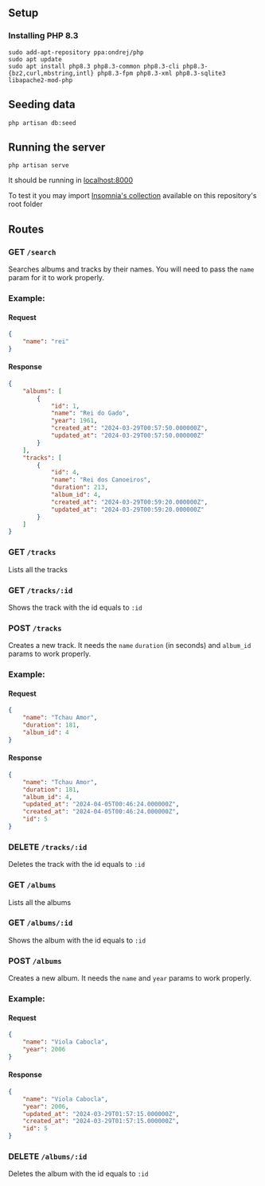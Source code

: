 ## Setup
### Installing PHP 8.3
```
sudo add-apt-repository ppa:ondrej/php
sudo apt update
sudo apt install php8.3 php8.3-common php8.3-cli php8.3-{bz2,curl,mbstring,intl} php8.3-fpm php8.3-xml php8.3-sqlite3 libapache2-mod-php
```
## Seeding data
```
php artisan db:seed
```
## Running the server
```
php artisan serve
```
It should be running in [localhost:8000](http://localhost:8000)

To test it you may import [Insomnia's collection](../tiao-pardinho-api-collection.json) available on this repository's root folder
## Routes
### GET `/search`
Searches albums and tracks by their names. You will need to pass the `name` param for it to work properly.
### Example:
#### Request
```json
{
	"name": "rei"
}
```
#### Response
```json
{
	"albums": [
		{
			"id": 1,
			"name": "Rei do Gado",
			"year": 1961,
			"created_at": "2024-03-29T00:57:50.000000Z",
			"updated_at": "2024-03-29T00:57:50.000000Z"
		}
	],
	"tracks": [
		{
			"id": 4,
			"name": "Rei dos Canoeiros",
			"duration": 213,
			"album_id": 4,
			"created_at": "2024-03-29T00:59:20.000000Z",
			"updated_at": "2024-03-29T00:59:20.000000Z"
		}
	]
}
```
### GET `/tracks`
Lists all the tracks
### GET `/tracks/:id`
Shows the track with the id equals to `:id`
### POST `/tracks`
Creates a new track. It needs the `name` `duration` (in seconds) and `album_id` params to work properly.
### Example:
#### Request
```json
{
	"name": "Tchau Amor",
	"duration": 181,
	"album_id": 4
}
```
#### Response
```json
{
	"name": "Tchau Amor",
	"duration": 181,
	"album_id": 4,
	"updated_at": "2024-04-05T00:46:24.000000Z",
	"created_at": "2024-04-05T00:46:24.000000Z",
	"id": 5
}
```
### DELETE `/tracks/:id`
Deletes the track with the id equals to `:id`
### GET `/albums`
Lists all the albums
### GET `/albums/:id`
Shows the album with the id equals to `:id`
### POST `/albums`
Creates a new album. It needs the `name` and `year` params to work properly.
### Example:
#### Request
```json
{
	"name": "Viola Cabocla",
	"year": 2006
}
```
#### Response
```json
{
	"name": "Viola Cabocla",
	"year": 2006,
	"updated_at": "2024-03-29T01:57:15.000000Z",
	"created_at": "2024-03-29T01:57:15.000000Z",
	"id": 5
}
```
### DELETE `/albums/:id`
Deletes the album with the id equals to `:id`
